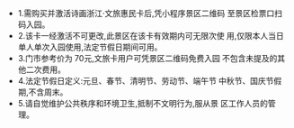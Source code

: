 - 1.需购买并激活诗画浙江·文旅惠民卡后,凭小程序景区二维码 至景区检票口扫码入园。
- 2.该卡一经激活不可更改,此景区在该卡有效期内可无限次使 用,仅限本人当日单人单次入园使用,法定节假日期间可用。
- 3.门市参考价为 70元,文旅卡用户可凭景区二维码免费入园 不包含未提及的其他二次费用。
- 4.法定节假日定义:元旦、春节、清明节、劳动节、端午节 中秋节、国庆节假期,不含周末。
- 5.请自觉维护公共秩序和环境卫生,抵制不文明行为,服从景 区工作人员的管理。